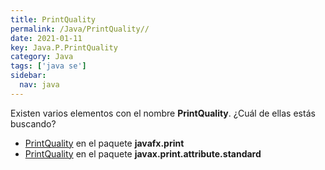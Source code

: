 ```yaml
---
title: PrintQuality
permalink: /Java/PrintQuality//
date: 2021-01-11
key: Java.P.PrintQuality
category: Java
tags: ['java se']
sidebar: 
  nav: java
---
```


Existen varios elementos con el nombre **PrintQuality**. ¿Cuál de ellas estás buscando?
<ul>
<li><a href="/Java/PrintQuality-javafx-print/">PrintQuality</a> en el paquete <strong>javafx.print</strong></li>
<li><a href="/Java/PrintQuality-javax-print-attribute-standard/">PrintQuality</a> en el paquete <strong>javax.print.attribute.standard</strong></li>
<ul>
